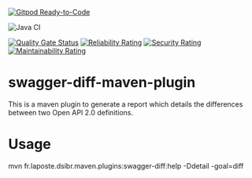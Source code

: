 [![Gitpod Ready-to-Code](https://img.shields.io/badge/Gitpod-Ready--to--Code-blue?logo=gitpod)](https://gitpod.io/#https://github.com/herve-brun/swagger-diff-maven-plugin) 

![Java CI](https://github.com/herve-brun/swagger-diff-maven-plugin/workflows/Java%20CI/badge.svg)

[![Quality Gate Status](https://sonarcloud.io/api/project_badges/measure?project=herve-brun_swagger-diff-maven-plugin&metric=alert_status)](https://sonarcloud.io/dashboard?id=herve-brun_swagger-diff-maven-plugin) [![Reliability Rating](https://sonarcloud.io/api/project_badges/measure?project=herve-brun_swagger-diff-maven-plugin&metric=reliability_rating)](https://sonarcloud.io/dashboard?id=herve-brun_swagger-diff-maven-plugin) [![Security Rating](https://sonarcloud.io/api/project_badges/measure?project=herve-brun_swagger-diff-maven-plugin&metric=security_rating)](https://sonarcloud.io/dashboard?id=herve-brun_swagger-diff-maven-plugin) [![Maintainability Rating](https://sonarcloud.io/api/project_badges/measure?project=herve-brun_swagger-diff-maven-plugin&metric=sqale_rating)](https://sonarcloud.io/dashboard?id=herve-brun_swagger-diff-maven-plugin)

# swagger-diff-maven-plugin

This is a maven plugin to generate a report which details the differences between two Open API 2.0 definitions.

# Usage

mvn fr.laposte.dsibr.maven.plugins:swagger-diff:help -Ddetail -goal=diff